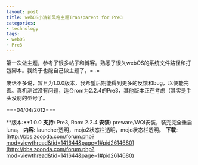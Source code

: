 ```yaml
---
layout: post
title: webOS小清新风格主题Transparent for Pre3
categories:
- technology
tags:
- webOS
- Pre3
---
```


第一次做主题，参考了很多帖子和博客。熟悉了很久webOS的系统文件路径和打包脚本。我终于也能自己做主题了，=..=

废话不多说，暂且为1.0.0版本，我希望后期能得到更多的反馈和bug，以便能完善。真机测试没有问题，适合rom为2.2.4的Pre3，其他版本正在考虑（其实是手头没别的型号了。

===04/04/2012===

**版本:**1.0.0
**支持:** Pre3, Rom: 2.2.4
**安装:** preware/WQI安装，装完完全重启luna。
**内容:** launcher透明，mojo2状态栏透明，mojo状态栏透明。
**下载:** [http://bbs.zoopda.com/forum.php?mod=viewthread&tid=141644&page=1#pid2614680](http://bbs.zoopda.com/forum.php?mod=viewthread&tid=141644&page=1#pid2614680)